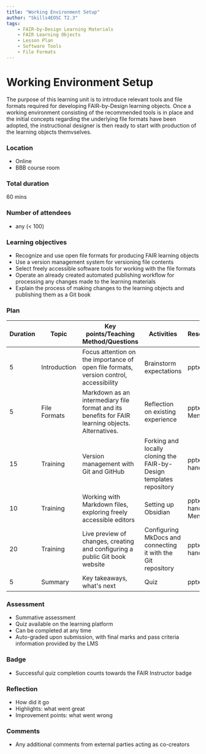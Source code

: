 ```yaml
---
title: "Working Environment Setup"
author: "Skills4EOSC T2.3"
tags: 
    - FAIR-by-Design Learning Materials
    - FAIR Learning Objects
    - Lesson Plan
    - Software Tools
    - File Formats
---
```


# Working Environment Setup

The purpose of this learning unit is to introduce relevant tools and file formats required for developing FAIR-by-Design learning objects. Once a working environment consisting of the recommended tools is in place and the initial concepts regarding the underlying file formats have been adopted, the instructional designer is then ready to start with production of the learning objects themvselves.

### Location

- Online
- BBB course room

### Total duration

60 mins

### Number of attendees

- any (< 100)

### Learning objectives

- Recognize and use open file formats for producing FAIR learning objects
- Use a version management system for versioning file contents
- Select freely accessible software tools for working with the file formats
- Operate an already created automated publishing workflow for processing any changes made to the learning materials
- Explain the process of making changes to the learning objects and publishing them as a Git book

### Plan

| Duration | Topic        | Key points/Teaching Method/Questions                                                              | Activities                                                             | Resources             |
|----------|--------------|---------------------------------------------------------------------------------------------------|------------------------------------------------------------------------|-----------------------|
| 5        | Introduction | Focus attention on the importance of open file formats, version control, accessibility            | Brainstorm expectations                                                | pptx                  |
| 5        | File Formats | Markdown as an intermediary file format and its benefits for FAIR learning objects. Alternatives. | Reflection on existing experience                                      | pptx, Menti           |
| 15       | Training     | Version management with Git and GitHub                                                            | Forking and locally cloning the FAIR-by-Design templates repository    | pptx, handouts        |
| 10       | Training     | Working with Markdown files, exploring freely accessible editors                                  | Setting up Obsidian                                                    | pptx, handouts, Menti |
| 20       | Training     | Live preview of changes, creating and configuring a public Git book website                       | Configuring MkDocs and connecting it with the Git repository           | pptx, handouts        |
| 5        | Summary      | Key takeaways, what's next                                                                        | Quiz                                                                   | pptx                  |

### Assessment

- Summative assessment
- Quiz available on the learning platform
- Can be completed at any time
- Auto-graded upon submission, with final marks and pass criteria information provided by the LMS

### Badge

- Successful quiz completion counts towards the FAIR Instructor badge

### Reflection

- How did it go
- Highlights: what went great
- Improvement points: what went wrong

### Comments

- Any additional comments from external parties acting as co-creators